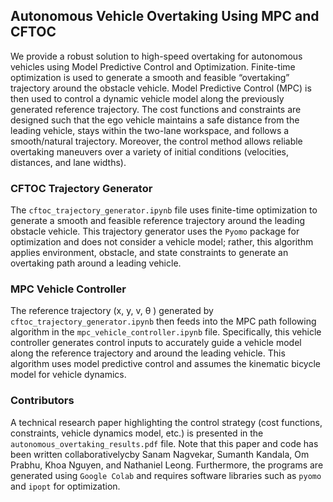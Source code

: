 ## Autonomous Vehicle Overtaking Using MPC and CFTOC
We provide a robust solution to high-speed overtaking for autonomous vehicles using Model Predictive Control and Optimization. Finite-time optimization is used to generate a smooth and feasible “overtaking” trajectory around the obstacle vehicle. Model Predictive Control (MPC) is then used to control a dynamic vehicle model along the previously generated reference trajectory. The cost functions and constraints are designed such that the ego vehicle maintains a safe distance from the leading vehicle, stays within the two-lane workspace, and follows a smooth/natural trajectory. Moreover, the control method allows reliable overtaking maneuvers over a variety of initial conditions (velocities, distances, and lane widths).


### CFTOC Trajectory Generator

The `cftoc_trajectory_generator.ipynb` file uses finite-time optimization to generate a smooth and feasible reference trajectory around the leading obstacle vehicle. This trajectory generator uses the `Pyomo` package for optimization and does not consider a vehicle model; rather, this algorithm applies environment, obstacle, and state constraints to generate an overtaking path around a leading vehicle.  

### MPC Vehicle Controller

 The reference trajectory (x, y, v, θ ) generated by `cftoc_trajectory_generator.ipynb` then feeds into the MPC path following algorithm in the `mpc_vehicle_controller.ipynb` file. Specifically, this vehicle controller generates control inputs to accurately guide a vehicle model along the reference trajectory and around the leading vehicle. This algorithm uses model predictive control and assumes the kinematic bicycle model for vehicle dynamics.

### Contributors

A technical research paper highlighting the control strategy (cost functions, constraints, vehicle dynamics model, etc.) is presented in the `autonomous_overtaking_results.pdf` file. Note that this paper and code has been written collaborativelycby Sanam Nagvekar, Sumanth Kandala, Om Prabhu, Khoa Nguyen, and Nathaniel Leong. Furthermore, the programs are generated using `Google Colab` and requires software libraries such as `pyomo` and `ipopt` for optimization.  
